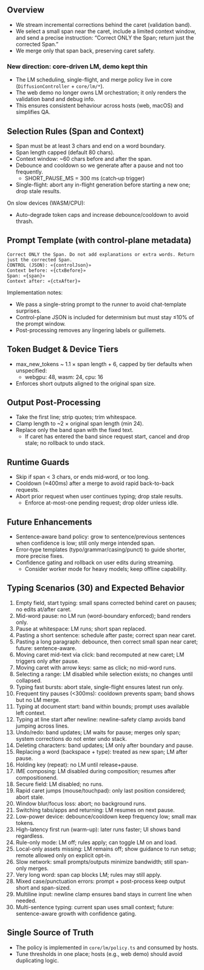 <!--══════════════════════════════════════════════════════════
  ╔══════════════════════════════════════════════════════════════╗
  ║  ░  L M   B E H A V I O R   A N D   P O L I C Y  ░░░░░░░░░░  ║
  ║                                                              ║
  ║   Caret‑safe, band‑bounded LM diffusion: selection,          ║
  ║   prompting, and merging rules (single source of truth).     ║
  ║                                                              ║
  ╚══════════════════════════════════════════════════════════════╝
    • WHAT ▸ How we pick spans, prompt the LM, and merge safely
    • WHY  ▸ Real‑time corrections without touching text at/after caret
    • HOW  ▸ Trailing debounce, single‑flight, context‑aware prompt
-->

## Overview

- We stream incremental corrections behind the caret (validation band).
- We select a small span near the caret, include a limited context window, and send a precise instruction: “Correct ONLY the Span; return just the corrected Span.”
- We merge only that span back, preserving caret safety.

### New direction: core-driven LM, demo kept thin

- The LM scheduling, single-flight, and merge policy live in core (`DiffusionController` + `core/lm/*`).
- The web demo no longer owns LM orchestration; it only renders the validation band and debug info.
- This ensures consistent behaviour across hosts (web, macOS) and simplifies QA.

## Selection Rules (Span and Context)

- Span must be at least 3 chars and end on a word boundary.
- Span length capped (default 80 chars).
- Context window: ~60 chars before and after the span.
- Debounce and cooldown so we generate after a pause and not too frequently.
  - SHORT_PAUSE_MS = 300 ms (catch‑up trigger)
- Single-flight: abort any in-flight generation before starting a new one; drop stale results.

On slow devices (WASM/CPU):

- Auto-degrade token caps and increase debounce/cooldown to avoid thrash.

## Prompt Template (with control‑plane metadata)

```
Correct ONLY the Span. Do not add explanations or extra words. Return just the corrected Span.
CONTROL (JSON): «{controlJson}»
Context before: «{ctxBefore}»
Span: «{span}»
Context after: «{ctxAfter}»
```

Implementation notes:

- We pass a single-string prompt to the runner to avoid chat-template surprises.
- Control-plane JSON is included for determinism but must stay ≤10% of the prompt window.
- Post-processing removes any lingering labels or guillemets.

## Token Budget & Device Tiers

- max_new_tokens ~ 1.1 × span length + 6, capped by tier defaults when unspecified:
  - webgpu: 48, wasm: 24, cpu: 16
- Enforces short outputs aligned to the original span size.

## Output Post‑Processing

- Take the first line; strip quotes; trim whitespace.
- Clamp length to ~2 × original span length (min 24).
- Replace only the band span with the fixed text.
  - If caret has entered the band since request start, cancel and drop stale; no rollback to undo stack.

## Runtime Guards

- Skip if span < 3 chars, or ends mid‑word, or too long.
- Cooldown (≈400ms) after a merge to avoid rapid back-to-back requests.
- Abort prior request when user continues typing; drop stale results.
  - Enforce at-most-one pending request; drop older unless idle.

## Future Enhancements

- Sentence‑aware band policy: grow to sentence/previous sentences when confidence is low; still only merge intended span.
- Error‑type templates (typo/grammar/casing/punct) to guide shorter, more precise fixes.
- Confidence gating and rollback on user edits during streaming.
  - Consider worker mode for heavy models; keep offline capability.

## Typing Scenarios (30) and Expected Behavior

1. Empty field, start typing: small spans corrected behind caret on pauses; no edits at/after caret.
2. Mid-word pause: no LM run (word-boundary enforced); band renders only.
3. Pause at whitespace: LM runs; short span replaced.
4. Pasting a short sentence: schedule after paste; correct span near caret.
5. Pasting a long paragraph: debounce, then correct small span near caret; future: sentence-aware.
6. Moving caret mid-text via click: band recomputed at new caret; LM triggers only after pause.
7. Moving caret with arrow keys: same as click; no mid-word runs.
8. Selecting a range: LM disabled while selection exists; no changes until collapsed.
9. Typing fast bursts: abort stale, single-flight ensures latest run only.
10. Frequent tiny pauses (<300ms): cooldown prevents spam; band shows but no LM merge.
11. Typing at document start: band within bounds; prompt uses available left context.
12. Typing at line start after newline: newline-safety clamp avoids band jumping across lines.
13. Undo/redo: band updates; LM waits for pause; merges only span; system corrections do not enter undo stack.
14. Deleting characters: band updates; LM only after boundary and pause.
15. Replacing a word (backspace + type): treated as new span; LM after pause.
16. Holding key (repeat): no LM until release+pause.
17. IME composing: LM disabled during composition; resumes after compositionend.
18. Secure field: LM disabled; no runs.
19. Rapid caret jumps (mouse/touchpad): only last position considered; abort stale.
20. Window blur/focus loss: abort; no background runs.
21. Switching tabs/apps and returning: LM resumes on next pause.
22. Low-power device: debounce/cooldown keep frequency low; small max tokens.
23. High-latency first run (warm-up): later runs faster; UI shows band regardless.
24. Rule-only mode: LM off; rules apply; can toggle LM on and load.
25. Local-only assets missing: LM remains off; show guidance to run setup; remote allowed only on explicit opt‑in.
26. Slow network: small prompts/outputs minimize bandwidth; still span-only merges.
27. Very long word: span cap blocks LM; rules may still apply.
28. Mixed case/punctuation errors: prompt + post-process keep output short and span-sized.
29. Multiline input: newline clamp ensures band stays in current line when needed.
30. Multi-sentence typing: current span uses small context; future: sentence-aware growth with confidence gating.

## Single Source of Truth

- The policy is implemented in `core/lm/policy.ts` and consumed by hosts.
- Tune thresholds in one place; hosts (e.g., web demo) should avoid duplicating logic.
